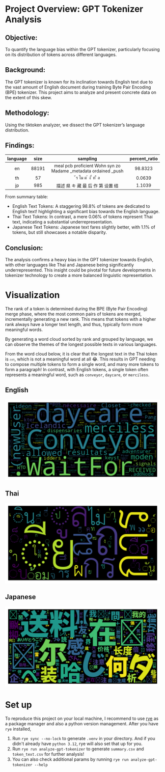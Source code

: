 # Project Overview: GPT Tokenizer Analysis
## Objective: 
To quantify the language bias within the GPT tokenizer, particularly focusing on its distribution of tokens across different languages.

## Background: 
The GPT tokenizer is known for its inclination towards English text due to the vast amount of English document during training Byte Pair Encoding (BPE) tokenizer. This project aims to analyze and present concrete data on the extent of this skew.

## Methodology: 
Using the tiktoken analyzer, we dissect the GPT tokenizer’s language distribution.

## Findings:

| language | size | sampling | percent_ratio |
| :--: | :--: | :--: | :--: |
| en |	88191 |	 meal   pcb   proficient   Wohn   syn  zo   Madame  _metadata   ordained  _push | 98.8323
| th |	57 | 	ั ร ไม ต ้ ง ื่ ท ื ล	| 0.0639
| jp |	985 |	描述 県 キ 藏 最 后 作 第 设置 结	| 1.1039

From summary table:
* English Text Tokens: A staggering 98.8% of tokens are dedicated to English text! highlighting a significant bias towards the English language.
* Thai Text Tokens: In contrast, a mere 0.06% of tokens represent Thai text, indicating a substantial underrepresentation.
* Japanese Text Tokens: Japanese text fares slightly better, with 1.1% of tokens, but still showcases a notable disparity.

## Conclusion: 
The analysis confirms a heavy bias in the GPT tokenizer towards English, with other languages like Thai and Japanese being significantly underrepresented. This insight could be pivotal for future developments in tokenizer technology to create a more balanced linguistic representation.

# Visualization
The rank of a token is determined during the BPE (Byte Pair Encoding) merge phase, where the most common pairs of tokens are merged, incrementally generating a new rank. This means that tokens with a higher rank always have a longer text length, and thus, typically form more meaningful words.

By generating a word cloud sorted by rank and grouped by language, we can observe the themes of the longest possible texts in various languages.

From the word cloud below, it is clear that the longest text in the Thai token is `การ`, which is not a meaningful word at all 😂. This results in GPT needing to compose multiple tokens to form a single word, and many more tokens to form a paragraph! In contrast, with English tokens, a single token often represents a meaningful word, such as `conveyor`, `daycare`, or `merciless`.

## English
<img src="pics/en_wordcloud.jpg.png" width="auto">

## Thai
<img src="pics/th_wordcloud.jpg.png" width="auto">

## Japanese
<img src="pics/jp_wordcloud.jpg.png" width="auto">

# Set up

To reproduce this project on your local machine, I recommend to use [rye](https://rye-up.com/) as a package manager and also a python version management. After you have `rye` installed, 

1. Run `rye sync --no-lock` to generate `.venv` in your directory. And if you didn't already have `python 3.12`, rye will also set that up for you.
2. Run `rye run analyze-gpt-tokenizer` to generate `summary.csv` and `token_text.csv` for further analysis!
3. You can also check additional params by running `rye run analyze-gpt-tokenizer --help`